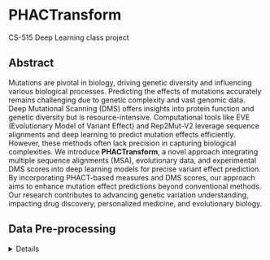 # PHACTransform
CS-515 Deep Learning class project

## Abstract

Mutations are pivotal in biology, driving genetic diversity and influencing various biological processes. Predicting the effects of mutations accurately remains challenging due to genetic complexity and vast genomic data. Deep Mutational Scanning (DMS) offers insights into protein function and genetic diversity but is resource-intensive. Computational tools like EVE (Evolutionary Model of Variant Effect) and Rep2Mut-V2 leverage sequence alignments and deep learning to predict mutation effects efficiently. However, these methods often lack precision in capturing biological complexities.
We introduce **PHACTransform**, a novel approach integrating multiple sequence alignments (MSA), evolutionary data, and experimental DMS scores into deep learning models for precise variant effect prediction. By incorporating PHACT-based measures and DMS scores, our approach aims to enhance mutation effect predictions beyond conventional methods. Our research contributes to advancing genetic variation understanding, impacting drug discovery, personalized medicine, and evolutionary biology.


## Data Pre-processing 
<details>

The PHACTransform project utilizes two different datasets: DMS score data from [ProteinGym](https://proteingym.org/download) and PHACT scores from [PHACTboost](https://www.biorxiv.org/content/10.1101/2024.01.30.577938v1).


The DMS dataset includes deep mutational scanning scores from 217 proteins of various species. In this project, we focused solely on human proteins. To extract and shape the data accordingly, we implemented the following steps. Initially, we filtered the dataset to include only human proteins and excluded unreliable and redundant data, resulting in a selection of 81 out of 96 human proteins for preprocessing.

### Data Preparation 

#### Gathering Human DMS Data

To retrieve only the human proteins from the entire dataset, we utilized the [`gatherHumanDMS.py`](./scripts/gatherHumanDMS.py) script with the [filtered metadata](filtered_DMS_human_metadata.csv).

#### Renaming Files

The initial data files were named according to the protein names, species, and experiments, including unnecessary parts. To maintain consistency, we decided to rename the files using UniProt IDs. First, we extracted the protein names from the file names with the [`abstract_protein_names.py`](./scripts/abstract_protein_names.py) script, which writes the protein names into a CSV file named `protein_names.csv`. UniProt IDs were then manually added to the CSV file and used for renaming the DMS score files with the [`rename_DMS_files.py`](./scripts/rename_DMS_files.py) script.

#### Correcting the Annotations of the Mutations
In some DMS experiments, partial protein sequences were used instead of whole sequences. The mutation positions were annotated based on these partial sequences. To prevent mapping errors with the PHACT score data (which uses the original positions from whole sequences), we updated the annotations using the [`change_annotations.py`](./scripts/change_annotations.py) script. During this process, we discovered that for some proteins, the mutated sequences did not match the sub-sequences of the original (canonical) protein sequences. Consequently, we eliminated those 18 proteins, resulting in a dataset of 230,209 data points (mutations) from 68 proteins.

### Normalization of the DMS Scores

#### Normalization and Reshaping of the Data

DMS scores, generated from different experiments, varied in scaling. To provide consistent scores for the model, we normalized them. The initial data format included both SNPs and indel mutations. Since our project focuses on single amino acid mutations, we filtered out other mutation types. Additionally, we added UniProt IDs to each DMS file. This step was performed using the [`normalizeDMSscores.py`](./scripts/normalizeDMSscores.py) script.

#### Concatenating the DMS Score Files

After reshaping and normalizing the data, we concatenated all DMS score files into a single file using the [`concatenate_CSVs.py`](./scripts/concatenate_CSVs.py) script.

## Gathering FASTA Files of the Proteins

The FASTA files for the entire human proteome were already available in the PHACTboost dataset. We used the [`copy_fasta_files.py`](./scripts/copy_fasta_files.py) script to gather the FASTA files in one location to feed the model later.

## PHACTboost Data

#### Transforming the PHACT Score Data

The PHACT scores were initially formatted as a matrix of (protein length) x (twenty common amino acids), storing all possible single amino acid mutation scores for a protein. We needed these mutations and scores in columns. The [`transform_score_files.py`](./scripts/transform_score_files.py) script was used to gather and transform the PHACT scores from the PHACTboost dataset.

#### Concatenating the PHACT Score Files

After transforming and gathering the data, we concatenated all PHACT score files into one using the [`concatenate_CSVs.py`](./scripts/concatenate_CSVs.py) script.

## Merging Final Datasets

After completing all data preprocessing steps, the final concatenated CSV files of PHACT and DMS scores were merged into a single file using the [`merge_CSVs.py`](./scripts/merge_CSVs.py) script.

</details>
